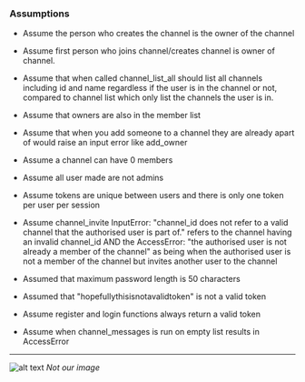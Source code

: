 ### Assumptions

- Assume the person who creates the channel is the owner of the channel

- Assume first person who joins channel/creates channel is owner of channel.

- Assume that when called channel_list_all should list all channels including id and name regardless if the user is in the channel or not, compared to channel list which only list the channels the user is in.

- Assume that owners are also in the member list

- Assume that when you add someone to a channel they are already apart of would raise an input error like add_owner

- Assume a channel can have 0 members 

- Assume all user made are not admins

- Assume tokens are unique between users and there is only one token per user per session

- Assume channel_invite InputError: "channel_id does not refer to a valid channel that the authorised user is part of." refers to the channel having an invalid channel_id AND the AccessError: "the authorised user is not already a member of the channel" as being when the authorised user is not a member of the channel but invites another user to the channel

- Assumed that maximum password length is 50 characters

- Assumed that "hopefullythisisnotavalidtoken" is not a valid token

- Assume register and login functions always return a valid token

- Assume when channel_messages is run on empty list results in AccessError
---

![alt text](https://m.media-amazon.com/images/M/MV5BOTFmYTc3ZWEtNTYxNi00OTA4LTk2NjEtNTI2MTJlNzkyMDdlXkEyXkFqcGdeQWpybA@@._V1_UX477_CR0,0,477,268_AL_.jpg)
            *Not our image*   

